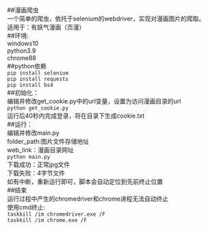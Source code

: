 ##漫画爬虫  
一个简单的爬虫，依托于selenium的webdriver，实现对漫画图片的爬取。  
适用于：有妖气漫画（页漫）  
##环境:  
windows10  
python3.9  
chrome88  
##python依赖  
`pip install selenium`   
`pip install requests`  
`pip install bs4`  
##初始化：  
编辑并修改get_cookie.py中的url变量，设置为访问漫画目录的url  
`python get_cookie.py`  
运行后40秒内完成登录，将在目录下生成cookie.txt  
##运行：  
编辑并修改main.py  
folder_path:图片文件存储地址  
web_link：漫画目录网址  
`python main.py`  
下载成功：正常jpg文件  
下载失败：4字节文件  
如有中断，重新运行即可，脚本会自动定位到先前终止位置  
##结束  
运行过程中产生的chromedriver和chrome进程无法自动终止  
使用cmd终止:  
`taskkill /im chromedriver.exe /F`  
`taskkill /im chrome.exe /F`
